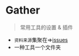 # Gather
> 常用工具的设置 &amp; 插件

* `资料来源`集聚在=>[issues](https://github.com/hocgin/Gather/issues)
* 一种工具一个文件夹

